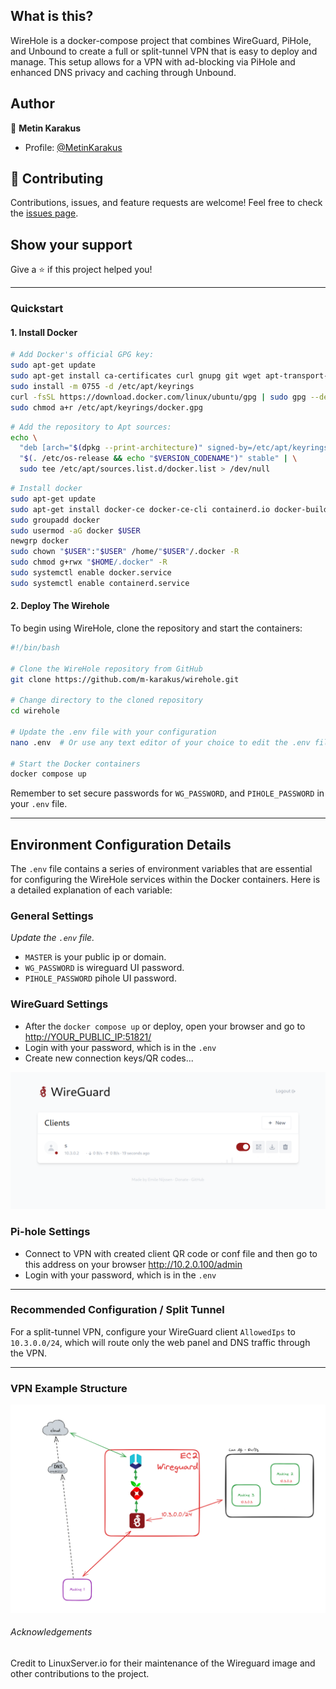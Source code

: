 
## What is this?

WireHole is a docker-compose project that combines WireGuard, PiHole, and Unbound to create a full or split-tunnel VPN that is easy to deploy and manage. This setup allows for a VPN with ad-blocking via PiHole and enhanced DNS privacy and caching through Unbound.

## Author

👤 **Metin Karakus**

- Profile: [@MetinKarakus](https://bit.ly/m/metinkarakus)

## 🤝 Contributing

Contributions, issues, and feature requests are welcome! Feel free to check the [issues page](https://github.com/m-karakus/wirehole/issues).

## Show your support

Give a ⭐ if this project helped you!

---

### Quickstart

#### 1. Install Docker 

```bash
# Add Docker's official GPG key:
sudo apt-get update
sudo apt-get install ca-certificates curl gnupg git wget apt-transport-https software-properties-common
sudo install -m 0755 -d /etc/apt/keyrings
curl -fsSL https://download.docker.com/linux/ubuntu/gpg | sudo gpg --dearmor -o /etc/apt/keyrings/docker.gpg
sudo chmod a+r /etc/apt/keyrings/docker.gpg
```  

```bash
# Add the repository to Apt sources:
echo \
  "deb [arch="$(dpkg --print-architecture)" signed-by=/etc/apt/keyrings/docker.gpg] https://download.docker.com/linux/ubuntu \
  "$(. /etc/os-release && echo "$VERSION_CODENAME")" stable" | \
  sudo tee /etc/apt/sources.list.d/docker.list > /dev/null
```  

```bash
# Install docker
sudo apt-get update
sudo apt-get install docker-ce docker-ce-cli containerd.io docker-buildx-plugin docker-compose-plugin
sudo groupadd docker
sudo usermod -aG docker $USER
newgrp docker
sudo chown "$USER":"$USER" /home/"$USER"/.docker -R
sudo chmod g+rwx "$HOME/.docker" -R
sudo systemctl enable docker.service
sudo systemctl enable containerd.service
```

#### 2. Deploy The Wirehole

To begin using WireHole, clone the repository and start the containers:

```bash
#!/bin/bash

# Clone the WireHole repository from GitHub
git clone https://github.com/m-karakus/wirehole.git

# Change directory to the cloned repository
cd wirehole

# Update the .env file with your configuration
nano .env  # Or use any text editor of your choice to edit the .env file

# Start the Docker containers
docker compose up
```

Remember to set secure passwords for  `WG_PASSWORD`, and `PIHOLE_PASSWORD` in your `.env` file.



---

## Environment Configuration Details

The `.env` file contains a series of environment variables that are essential for configuring the WireHole services within the Docker containers. Here is a detailed explanation of each variable:

### General Settings

*Update the `.env` file.*

- `MASTER` is your public ip or domain.
- `WG_PASSWORD` is wireguard UI password.
- `PIHOLE_PASSWORD` pihole UI password.

### WireGuard Settings

- After the `docker compose up` or deploy, open your browser and go to <http://YOUR_PUBLIC_IP:51821/>
- Login with your password, which is in the `.env`
- Create new connection keys/QR codes...

![image](wg_ui.png)

### Pi-hole Settings

- Connect to VPN with created client QR code or conf file and then go to this address on your browser <http://10.2.0.100/admin>
- Login with your password, which is in the `.env`

---

### Recommended Configuration / Split Tunnel

For a split-tunnel VPN, configure your WireGuard client `AllowedIps` to `10.3.0.0/24`, which will route only the web panel and DNS traffic through the VPN.

---

### VPN Example Structure 

![image](whiteboard.png)


###### Acknowledgements

Credit to LinuxServer.io for their maintenance of the Wireguard image and other contributions to the project.
